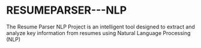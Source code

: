 # RESUMEPARSER---NLP
The Resume Parser NLP Project is an intelligent tool designed to extract and analyze key information from resumes using Natural Language Processing (NLP)
